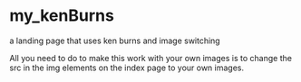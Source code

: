 # my_kenBurns
 a landing page that uses ken burns and image switching

All you need to do to make this work with your own images is to change the src in the img elements on the index page to your own images.

